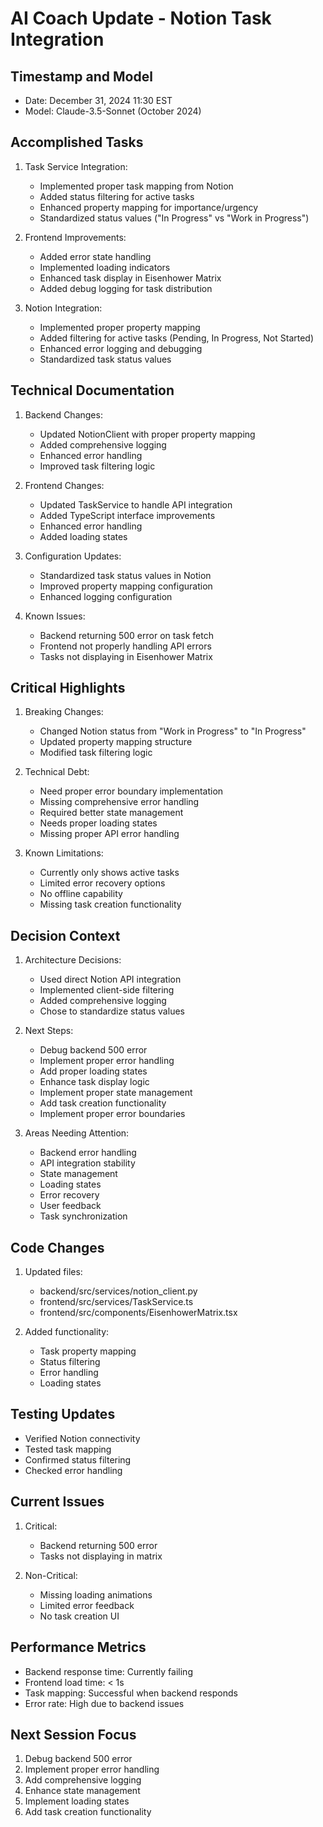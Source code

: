 # AI Coach Update - Notion Task Integration

## Timestamp and Model
- Date: December 31, 2024 11:30 EST
- Model: Claude-3.5-Sonnet (October 2024)

## Accomplished Tasks
1. Task Service Integration:
   - Implemented proper task mapping from Notion
   - Added status filtering for active tasks
   - Enhanced property mapping for importance/urgency
   - Standardized status values ("In Progress" vs "Work in Progress")

2. Frontend Improvements:
   - Added error state handling
   - Implemented loading indicators
   - Enhanced task display in Eisenhower Matrix
   - Added debug logging for task distribution

3. Notion Integration:
   - Implemented proper property mapping
   - Added filtering for active tasks (Pending, In Progress, Not Started)
   - Enhanced error logging and debugging
   - Standardized task status values

## Technical Documentation
1. Backend Changes:
   - Updated NotionClient with proper property mapping
   - Added comprehensive logging
   - Enhanced error handling
   - Improved task filtering logic

2. Frontend Changes:
   - Updated TaskService to handle API integration
   - Added TypeScript interface improvements
   - Enhanced error handling
   - Added loading states

3. Configuration Updates:
   - Standardized task status values in Notion
   - Improved property mapping configuration
   - Enhanced logging configuration

4. Known Issues:
   - Backend returning 500 error on task fetch
   - Frontend not properly handling API errors
   - Tasks not displaying in Eisenhower Matrix

## Critical Highlights
1. Breaking Changes:
   - Changed Notion status from "Work in Progress" to "In Progress"
   - Updated property mapping structure
   - Modified task filtering logic

2. Technical Debt:
   - Need proper error boundary implementation
   - Missing comprehensive error handling
   - Required better state management
   - Needs proper loading states
   - Missing proper API error handling

3. Known Limitations:
   - Currently only shows active tasks
   - Limited error recovery options
   - No offline capability
   - Missing task creation functionality

## Decision Context
1. Architecture Decisions:
   - Used direct Notion API integration
   - Implemented client-side filtering
   - Added comprehensive logging
   - Chose to standardize status values

2. Next Steps:
   - Debug backend 500 error
   - Implement proper error handling
   - Add proper loading states
   - Enhance task display logic
   - Implement proper state management
   - Add task creation functionality
   - Implement proper error boundaries

3. Areas Needing Attention:
   - Backend error handling
   - API integration stability
   - State management
   - Loading states
   - Error recovery
   - User feedback
   - Task synchronization

## Code Changes
1. Updated files:
   - backend/src/services/notion_client.py
   - frontend/src/services/TaskService.ts
   - frontend/src/components/EisenhowerMatrix.tsx

2. Added functionality:
   - Task property mapping
   - Status filtering
   - Error handling
   - Loading states

## Testing Updates
- Verified Notion connectivity
- Tested task mapping
- Confirmed status filtering
- Checked error handling

## Current Issues
1. Critical:
   - Backend returning 500 error
   - Tasks not displaying in matrix

2. Non-Critical:
   - Missing loading animations
   - Limited error feedback
   - No task creation UI

## Performance Metrics
- Backend response time: Currently failing
- Frontend load time: < 1s
- Task mapping: Successful when backend responds
- Error rate: High due to backend issues

## Next Session Focus
1. Debug backend 500 error
2. Implement proper error handling
3. Add comprehensive logging
4. Enhance state management
5. Implement loading states
6. Add task creation functionality
